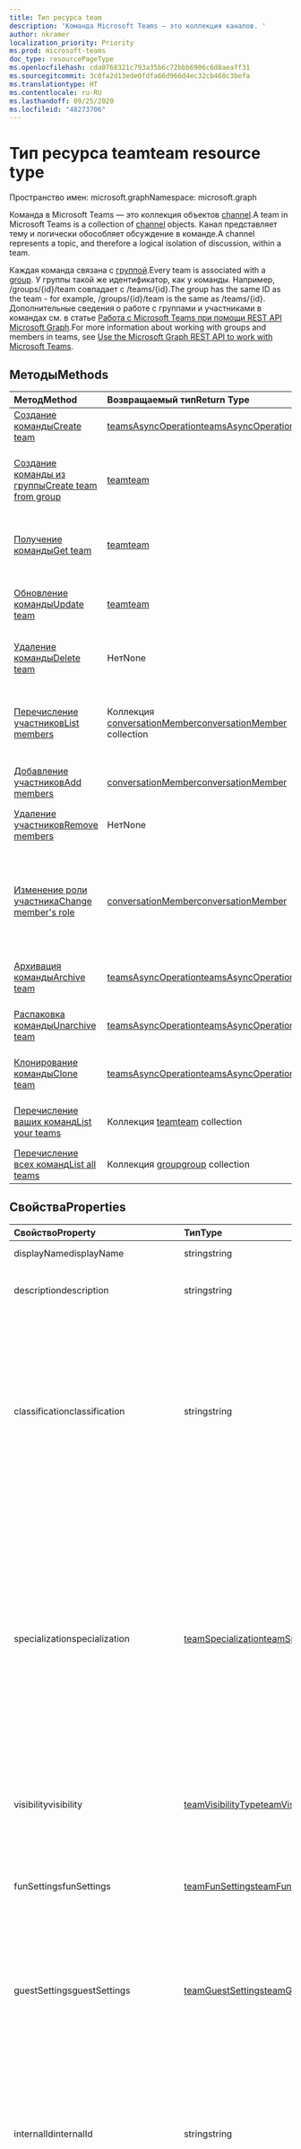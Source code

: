 ```yaml
---
title: Тип ресурса team
description: 'Команда Microsoft Teams — это коллекция каналов. '
author: nkramer
localization_priority: Priority
ms.prod: microsoft-teams
doc_type: resourcePageType
ms.openlocfilehash: cda0768321c793a35b6c72bbb6906c6d8aeaff31
ms.sourcegitcommit: 3c0fa2d13ede0fdfa66d966d4ec32cb468c3befa
ms.translationtype: HT
ms.contentlocale: ru-RU
ms.lasthandoff: 09/25/2020
ms.locfileid: "48273706"
---
```

# <a name="team-resource-type"></a><span data-ttu-id="2fc65-103">Тип ресурса team</span><span class="sxs-lookup"><span data-stu-id="2fc65-103">team resource type</span></span>

<span data-ttu-id="2fc65-104">Пространство имен: microsoft.graph</span><span class="sxs-lookup"><span data-stu-id="2fc65-104">Namespace: microsoft.graph</span></span>



<span data-ttu-id="2fc65-105">Команда в Microsoft Teams — это коллекция объектов [channel](channel.md).</span><span class="sxs-lookup"><span data-stu-id="2fc65-105">A team in Microsoft Teams is a collection of [channel](channel.md) objects.</span></span>
<span data-ttu-id="2fc65-106">Канал представляет тему и логически обособляет обсуждение в команде.</span><span class="sxs-lookup"><span data-stu-id="2fc65-106">A channel represents a topic, and therefore a logical isolation of discussion, within a team.</span></span>

<span data-ttu-id="2fc65-107">Каждая команда связана с [группой](../resources/group.md).</span><span class="sxs-lookup"><span data-stu-id="2fc65-107">Every team is associated with a [group](../resources/group.md).</span></span>
<span data-ttu-id="2fc65-108">У группы такой же идентификатор, как у команды. Например, /groups/{id}/team совпадает с /teams/{id}.</span><span class="sxs-lookup"><span data-stu-id="2fc65-108">The group has the same ID as the team - for example, /groups/{id}/team is the same as /teams/{id}.</span></span>
<span data-ttu-id="2fc65-109">Дополнительные сведения о работе с группами и участниками в командах см. в статье [Работа с Microsoft Teams при помощи REST API Microsoft Graph](teams-api-overview.md).</span><span class="sxs-lookup"><span data-stu-id="2fc65-109">For more information about working with groups and members in teams, see [Use the Microsoft Graph REST API to work with Microsoft Teams](teams-api-overview.md).</span></span>

## <a name="methods"></a><span data-ttu-id="2fc65-110">Методы</span><span class="sxs-lookup"><span data-stu-id="2fc65-110">Methods</span></span>

| <span data-ttu-id="2fc65-111">Метод</span><span class="sxs-lookup"><span data-stu-id="2fc65-111">Method</span></span>       | <span data-ttu-id="2fc65-112">Возвращаемый тип</span><span class="sxs-lookup"><span data-stu-id="2fc65-112">Return Type</span></span>  |<span data-ttu-id="2fc65-113">Описание</span><span class="sxs-lookup"><span data-stu-id="2fc65-113">Description</span></span>|
|:---------------|:--------|:----------|
|[<span data-ttu-id="2fc65-114">Создание команды</span><span class="sxs-lookup"><span data-stu-id="2fc65-114">Create team</span></span>](../api/team-post.md) | [<span data-ttu-id="2fc65-115">teamsAsyncOperation</span><span class="sxs-lookup"><span data-stu-id="2fc65-115">teamsAsyncOperation</span></span>](teamsasyncoperation.md) | <span data-ttu-id="2fc65-116">Создание команды с нуля.</span><span class="sxs-lookup"><span data-stu-id="2fc65-116">Create a team from scratch.</span></span> |
|[<span data-ttu-id="2fc65-117">Создание команды из группы</span><span class="sxs-lookup"><span data-stu-id="2fc65-117">Create team from group</span></span>](../api/team-put-teams.md) | [<span data-ttu-id="2fc65-118">team</span><span class="sxs-lookup"><span data-stu-id="2fc65-118">team</span></span>](team.md) | <span data-ttu-id="2fc65-119">Создание команды или добавление команды в существующую группу.</span><span class="sxs-lookup"><span data-stu-id="2fc65-119">Create a new team, or add a team to an existing group.</span></span>|
|[<span data-ttu-id="2fc65-120">Получение команды</span><span class="sxs-lookup"><span data-stu-id="2fc65-120">Get team</span></span>](../api/team-get.md) | [<span data-ttu-id="2fc65-121">team</span><span class="sxs-lookup"><span data-stu-id="2fc65-121">team</span></span>](team.md) | <span data-ttu-id="2fc65-122">Получение свойств и связей указанной команды.</span><span class="sxs-lookup"><span data-stu-id="2fc65-122">Retrieve the properties and relationships of the specified team.</span></span>|
|[<span data-ttu-id="2fc65-123">Обновление команды</span><span class="sxs-lookup"><span data-stu-id="2fc65-123">Update team</span></span>](../api/team-update.md) | [<span data-ttu-id="2fc65-124">team</span><span class="sxs-lookup"><span data-stu-id="2fc65-124">team</span></span>](team.md) |<span data-ttu-id="2fc65-125">Обновление свойств указанной команды.</span><span class="sxs-lookup"><span data-stu-id="2fc65-125">Update the properties of the specified team.</span></span> |
|[<span data-ttu-id="2fc65-126">Удаление команды</span><span class="sxs-lookup"><span data-stu-id="2fc65-126">Delete team</span></span>](/graph/api/group-delete?view=graph-rest-1.0) | <span data-ttu-id="2fc65-127">Нет</span><span class="sxs-lookup"><span data-stu-id="2fc65-127">None</span></span> |<span data-ttu-id="2fc65-128">Удаление команды и ее связанной группы.</span><span class="sxs-lookup"><span data-stu-id="2fc65-128">Delete the team and its associated group.</span></span> |
|[<span data-ttu-id="2fc65-129">Перечисление участников</span><span class="sxs-lookup"><span data-stu-id="2fc65-129">List members</span></span>](../api/team-list-members.md)|<span data-ttu-id="2fc65-130">Коллекция [conversationMember](../resources/conversationmember.md)</span><span class="sxs-lookup"><span data-stu-id="2fc65-130">[conversationMember](../resources/conversationmember.md) collection</span></span>|<span data-ttu-id="2fc65-131">Получение списка conversationMembers из свойства навигации members.</span><span class="sxs-lookup"><span data-stu-id="2fc65-131">Get the conversationMembers from the members navigation property.</span></span>|
|[<span data-ttu-id="2fc65-132">Добавление участников</span><span class="sxs-lookup"><span data-stu-id="2fc65-132">Add members</span></span>](../api/team-post-members.md)|[<span data-ttu-id="2fc65-133">conversationMember</span><span class="sxs-lookup"><span data-stu-id="2fc65-133">conversationMember</span></span>](../resources/conversationmember.md)|<span data-ttu-id="2fc65-134">Добавление нового участника.</span><span class="sxs-lookup"><span data-stu-id="2fc65-134">Add a new member.</span></span>|
|[<span data-ttu-id="2fc65-135">Удаление участников</span><span class="sxs-lookup"><span data-stu-id="2fc65-135">Remove members</span></span>](../api/team-delete-members.md)|<span data-ttu-id="2fc65-136">Нет</span><span class="sxs-lookup"><span data-stu-id="2fc65-136">None</span></span>|<span data-ttu-id="2fc65-137">Удаление объекта [conversationMember](../resources/conversationmember.md).</span><span class="sxs-lookup"><span data-stu-id="2fc65-137">Delete a [conversationMember](../resources/conversationmember.md) object.</span></span>|
|[<span data-ttu-id="2fc65-138">Изменение роли участника</span><span class="sxs-lookup"><span data-stu-id="2fc65-138">Change member's role</span></span>](/graph/api/conversationmember-update?view=graph-rest-beta&tabs=http)|[<span data-ttu-id="2fc65-139">conversationMember</span><span class="sxs-lookup"><span data-stu-id="2fc65-139">conversationMember</span></span>](../resources/conversationmember.md)|<span data-ttu-id="2fc65-140">Перевод пользователя из категории участников в категорию владельцев или наоборот, из категории владельцев в категорию обычных участников.</span><span class="sxs-lookup"><span data-stu-id="2fc65-140">Change a member to an owner or back to a regular member.</span></span>|
|[<span data-ttu-id="2fc65-141">Архивация команды</span><span class="sxs-lookup"><span data-stu-id="2fc65-141">Archive team</span></span>](../api/team-archive.md) | [<span data-ttu-id="2fc65-142">teamsAsyncOperation</span><span class="sxs-lookup"><span data-stu-id="2fc65-142">teamsAsyncOperation</span></span>](../resources/teamsasyncoperation.md) |<span data-ttu-id="2fc65-143">Перевод команды в состояние только для чтения.</span><span class="sxs-lookup"><span data-stu-id="2fc65-143">Put the team in a read-only state.</span></span> |
|[<span data-ttu-id="2fc65-144">Распаковка команды</span><span class="sxs-lookup"><span data-stu-id="2fc65-144">Unarchive team</span></span>](../api/team-unarchive.md) | [<span data-ttu-id="2fc65-145">teamsAsyncOperation</span><span class="sxs-lookup"><span data-stu-id="2fc65-145">teamsAsyncOperation</span></span>](../resources/teamsasyncoperation.md) |<span data-ttu-id="2fc65-146">Восстановление команды в состояние чтения и записи.</span><span class="sxs-lookup"><span data-stu-id="2fc65-146">Restore the team to a read-write state.</span></span> |
|[<span data-ttu-id="2fc65-147">Клонирование команды</span><span class="sxs-lookup"><span data-stu-id="2fc65-147">Clone team</span></span>](../api/team-clone.md) | [<span data-ttu-id="2fc65-148">teamsAsyncOperation</span><span class="sxs-lookup"><span data-stu-id="2fc65-148">teamsAsyncOperation</span></span>](../resources/teamsasyncoperation.md) |<span data-ttu-id="2fc65-149">Копирование команды и ее связанной группы.</span><span class="sxs-lookup"><span data-stu-id="2fc65-149">Copy the team and its associated group.</span></span> |
|[<span data-ttu-id="2fc65-150">Перечисление ваших команд</span><span class="sxs-lookup"><span data-stu-id="2fc65-150">List your teams</span></span>](../api/user-list-joinedteams.md) | <span data-ttu-id="2fc65-151">Коллекция [team](team.md)</span><span class="sxs-lookup"><span data-stu-id="2fc65-151">[team](team.md) collection</span></span> | <span data-ttu-id="2fc65-152">Перечисление команд, в которых вы являетесь участником.</span><span class="sxs-lookup"><span data-stu-id="2fc65-152">List the teams you are a member of.</span></span> |
|[<span data-ttu-id="2fc65-153">Перечисление всех команд</span><span class="sxs-lookup"><span data-stu-id="2fc65-153">List all teams</span></span>](/graph/teams-list-all-teams) | <span data-ttu-id="2fc65-154">Коллекция [group](group.md)</span><span class="sxs-lookup"><span data-stu-id="2fc65-154">[group](group.md) collection</span></span> | <span data-ttu-id="2fc65-155">Перечисление всех групп, содержащих команды.</span><span class="sxs-lookup"><span data-stu-id="2fc65-155">List all groups that have teams.</span></span> |

## <a name="properties"></a><span data-ttu-id="2fc65-156">Свойства</span><span class="sxs-lookup"><span data-stu-id="2fc65-156">Properties</span></span>

| <span data-ttu-id="2fc65-157">Свойство</span><span class="sxs-lookup"><span data-stu-id="2fc65-157">Property</span></span> | <span data-ttu-id="2fc65-158">Тип</span><span class="sxs-lookup"><span data-stu-id="2fc65-158">Type</span></span> | <span data-ttu-id="2fc65-159">Описание</span><span class="sxs-lookup"><span data-stu-id="2fc65-159">Description</span></span> |
|:---------------|:--------|:----------|
|<span data-ttu-id="2fc65-160">displayName</span><span class="sxs-lookup"><span data-stu-id="2fc65-160">displayName</span></span>|<span data-ttu-id="2fc65-161">string</span><span class="sxs-lookup"><span data-stu-id="2fc65-161">string</span></span>| <span data-ttu-id="2fc65-162">Имя команды.</span><span class="sxs-lookup"><span data-stu-id="2fc65-162">The name of the team.</span></span> |
|<span data-ttu-id="2fc65-163">description</span><span class="sxs-lookup"><span data-stu-id="2fc65-163">description</span></span>|<span data-ttu-id="2fc65-164">string</span><span class="sxs-lookup"><span data-stu-id="2fc65-164">string</span></span>| <span data-ttu-id="2fc65-165">Необязательное описание для команды.</span><span class="sxs-lookup"><span data-stu-id="2fc65-165">An optional description for the team.</span></span> |
|<span data-ttu-id="2fc65-166">classification</span><span class="sxs-lookup"><span data-stu-id="2fc65-166">classification</span></span>|<span data-ttu-id="2fc65-167">string</span><span class="sxs-lookup"><span data-stu-id="2fc65-167">string</span></span>| <span data-ttu-id="2fc65-168">Необязательная метка.</span><span class="sxs-lookup"><span data-stu-id="2fc65-168">An optional label.</span></span> <span data-ttu-id="2fc65-169">Обычно описывает конфиденциальность данных или работы команды.</span><span class="sxs-lookup"><span data-stu-id="2fc65-169">Typically describes the data or business sensitivity of the team.</span></span> <span data-ttu-id="2fc65-170">Должно соответствовать одному из предварительно настроенных наборов в каталоге клиента.</span><span class="sxs-lookup"><span data-stu-id="2fc65-170">Must match one of a pre-configured set in the tenant's directory.</span></span> |
|<span data-ttu-id="2fc65-171">specialization</span><span class="sxs-lookup"><span data-stu-id="2fc65-171">specialization</span></span>|[<span data-ttu-id="2fc65-172">teamSpecialization</span><span class="sxs-lookup"><span data-stu-id="2fc65-172">teamSpecialization</span></span>](teamspecialization.md)| <span data-ttu-id="2fc65-173">Необязательное свойство.</span><span class="sxs-lookup"><span data-stu-id="2fc65-173">Optional.</span></span> <span data-ttu-id="2fc65-174">Указывает, предназначена ли команда для определенного варианта использования.</span><span class="sxs-lookup"><span data-stu-id="2fc65-174">Indicates whether the team is intended for a particular use case.</span></span>  <span data-ttu-id="2fc65-175">У каждой специализации команды есть доступ к уникальным действиям и возможностям, предназначенным для своего варианта использования.</span><span class="sxs-lookup"><span data-stu-id="2fc65-175">Each team specialization has access to unique behaviors and experiences targeted to its use case.</span></span> |
|<span data-ttu-id="2fc65-176">visibility</span><span class="sxs-lookup"><span data-stu-id="2fc65-176">visibility</span></span>|[<span data-ttu-id="2fc65-177">teamVisibilityType</span><span class="sxs-lookup"><span data-stu-id="2fc65-177">teamVisibilityType</span></span>](teamvisibilitytype.md)| <span data-ttu-id="2fc65-178">Видимость группы и команды.</span><span class="sxs-lookup"><span data-stu-id="2fc65-178">The visibility of the group and team.</span></span> <span data-ttu-id="2fc65-179">Значение по умолчанию: Public.</span><span class="sxs-lookup"><span data-stu-id="2fc65-179">Defaults to Public.</span></span> |
|<span data-ttu-id="2fc65-180">funSettings</span><span class="sxs-lookup"><span data-stu-id="2fc65-180">funSettings</span></span>|[<span data-ttu-id="2fc65-181">teamFunSettings</span><span class="sxs-lookup"><span data-stu-id="2fc65-181">teamFunSettings</span></span>](teamfunsettings.md) |<span data-ttu-id="2fc65-182">Параметры для настройки использования Giphy, мемов и наклеек в команде.</span><span class="sxs-lookup"><span data-stu-id="2fc65-182">Settings to configure use of Giphy, memes, and stickers in the team.</span></span>|
|<span data-ttu-id="2fc65-183">guestSettings</span><span class="sxs-lookup"><span data-stu-id="2fc65-183">guestSettings</span></span>|[<span data-ttu-id="2fc65-184">teamGuestSettings</span><span class="sxs-lookup"><span data-stu-id="2fc65-184">teamGuestSettings</span></span>](teamguestsettings.md) |<span data-ttu-id="2fc65-185">Параметры для настройки того, могут ли гости создавать, изменять или удалять каналы в команде.</span><span class="sxs-lookup"><span data-stu-id="2fc65-185">Settings to configure whether guests can create, update, or delete channels in the team.</span></span>|
|<span data-ttu-id="2fc65-186">internalId</span><span class="sxs-lookup"><span data-stu-id="2fc65-186">internalId</span></span> | <span data-ttu-id="2fc65-187">string</span><span class="sxs-lookup"><span data-stu-id="2fc65-187">string</span></span> | <span data-ttu-id="2fc65-188">Уникальный идентификатор для команды, используемый в нескольких местах, например в журнале аудита или [API действий управления Office 365](https://docs.microsoft.com/office/office-365-management-api/office-365-management-activity-api-reference).</span><span class="sxs-lookup"><span data-stu-id="2fc65-188">A unique ID for the team that has been used in a few places such as the audit log/[Office 365 Management Activity API](https://docs.microsoft.com/office/office-365-management-api/office-365-management-activity-api-reference).</span></span> |
|<span data-ttu-id="2fc65-189">isArchived</span><span class="sxs-lookup"><span data-stu-id="2fc65-189">isArchived</span></span>|<span data-ttu-id="2fc65-190">Boolean</span><span class="sxs-lookup"><span data-stu-id="2fc65-190">Boolean</span></span>|<span data-ttu-id="2fc65-191">Находится ли команда в режиме только для чтения.</span><span class="sxs-lookup"><span data-stu-id="2fc65-191">Whether this team is in read-only mode.</span></span> |
|<span data-ttu-id="2fc65-192">memberSettings</span><span class="sxs-lookup"><span data-stu-id="2fc65-192">memberSettings</span></span>|[<span data-ttu-id="2fc65-193">teamMemberSettings</span><span class="sxs-lookup"><span data-stu-id="2fc65-193">teamMemberSettings</span></span>](teammembersettings.md) |<span data-ttu-id="2fc65-194">Параметры для настройки того, могут ли участники выполнять определенные действия, например создавать каналы и добавлять ботов в команде.</span><span class="sxs-lookup"><span data-stu-id="2fc65-194">Settings to configure whether members can perform certain actions, for example, create channels and add bots, in the team.</span></span>|
|<span data-ttu-id="2fc65-195">messagingSettings</span><span class="sxs-lookup"><span data-stu-id="2fc65-195">messagingSettings</span></span>|[<span data-ttu-id="2fc65-196">teamMessagingSettings</span><span class="sxs-lookup"><span data-stu-id="2fc65-196">teamMessagingSettings</span></span>](teammessagingsettings.md) |<span data-ttu-id="2fc65-197">Параметры для настройки обмена сообщениями и упоминаний в команде.</span><span class="sxs-lookup"><span data-stu-id="2fc65-197">Settings to configure messaging and mentions in the team.</span></span>|
|<span data-ttu-id="2fc65-198">webUrl</span><span class="sxs-lookup"><span data-stu-id="2fc65-198">webUrl</span></span>|<span data-ttu-id="2fc65-199">string (только для чтения)</span><span class="sxs-lookup"><span data-stu-id="2fc65-199">string (readonly)</span></span> | <span data-ttu-id="2fc65-200">Гиперссылка, ведущая к команде в клиенте Microsoft Teams.</span><span class="sxs-lookup"><span data-stu-id="2fc65-200">A hyperlink that will go to the team in the Microsoft Teams client.</span></span> <span data-ttu-id="2fc65-201">Это URL-адрес, получаемый при щелчке правой кнопкой мыши по команде в клиенте Microsoft Teams и выборе пункта **Получить ссылку на команду**.</span><span class="sxs-lookup"><span data-stu-id="2fc65-201">This is the URL that you get when you right-click a team in the Microsoft Teams client and select **Get link to team**.</span></span> <span data-ttu-id="2fc65-202">Этот URL-адрес должен обрабатываться как непрозрачный BLOB-объект и не должен анализироваться.</span><span class="sxs-lookup"><span data-stu-id="2fc65-202">This URL should be treated as an opaque blob, and not parsed.</span></span> |

## <a name="relationships"></a><span data-ttu-id="2fc65-203">Связи</span><span class="sxs-lookup"><span data-stu-id="2fc65-203">Relationships</span></span>

| <span data-ttu-id="2fc65-204">Связь</span><span class="sxs-lookup"><span data-stu-id="2fc65-204">Relationship</span></span> | <span data-ttu-id="2fc65-205">Тип</span><span class="sxs-lookup"><span data-stu-id="2fc65-205">Type</span></span> | <span data-ttu-id="2fc65-206">Описание</span><span class="sxs-lookup"><span data-stu-id="2fc65-206">Description</span></span> |
|:---------------|:--------|:----------|
|<span data-ttu-id="2fc65-207">channels</span><span class="sxs-lookup"><span data-stu-id="2fc65-207">channels</span></span>|<span data-ttu-id="2fc65-208">Коллекция [channel](channel.md)</span><span class="sxs-lookup"><span data-stu-id="2fc65-208">[channel](channel.md) collection</span></span>|<span data-ttu-id="2fc65-209">Коллекция каналов и сообщений, связанных с командой.</span><span class="sxs-lookup"><span data-stu-id="2fc65-209">The collection of channels & messages associated with the team.</span></span>|
|<span data-ttu-id="2fc65-210">installedApps</span><span class="sxs-lookup"><span data-stu-id="2fc65-210">installedApps</span></span>|<span data-ttu-id="2fc65-211">[teamsAppInstallation](teamsappinstallation.md) collection</span><span class="sxs-lookup"><span data-stu-id="2fc65-211">[teamsAppInstallation](teamsappinstallation.md) collection</span></span>|<span data-ttu-id="2fc65-212">Приложения, установленные в команде.</span><span class="sxs-lookup"><span data-stu-id="2fc65-212">The apps installed in this team.</span></span>|
|<span data-ttu-id="2fc65-213">members</span><span class="sxs-lookup"><span data-stu-id="2fc65-213">members</span></span>|<span data-ttu-id="2fc65-214">Коллекция [conversationMember](../resources/conversationmember.md)</span><span class="sxs-lookup"><span data-stu-id="2fc65-214">[conversationMember](../resources/conversationmember.md) collection</span></span>|<span data-ttu-id="2fc65-215">Участники и владельцы команды.</span><span class="sxs-lookup"><span data-stu-id="2fc65-215">Members and owners of the team.</span></span>|
|<span data-ttu-id="2fc65-216">operations</span><span class="sxs-lookup"><span data-stu-id="2fc65-216">operations</span></span>|<span data-ttu-id="2fc65-217">Коллекция [teamsAsyncOperation](teamsasyncoperation.md)</span><span class="sxs-lookup"><span data-stu-id="2fc65-217">[teamsAsyncOperation](teamsasyncoperation.md) collection</span></span>| <span data-ttu-id="2fc65-218">Асинхронные операции, которые выполнялись или выполняются для этой команды.</span><span class="sxs-lookup"><span data-stu-id="2fc65-218">The async operations that ran or are running on this team.</span></span> | 
|[<span data-ttu-id="2fc65-219">primaryChannel</span><span class="sxs-lookup"><span data-stu-id="2fc65-219">primaryChannel</span></span>](../api/team-get-primarychannel.md)|[<span data-ttu-id="2fc65-220">channel</span><span class="sxs-lookup"><span data-stu-id="2fc65-220">channel</span></span>](channel.md)| <span data-ttu-id="2fc65-221">Общий канал для команды.</span><span class="sxs-lookup"><span data-stu-id="2fc65-221">The general channel for the team.</span></span> | 
|<span data-ttu-id="2fc65-222">schedule</span><span class="sxs-lookup"><span data-stu-id="2fc65-222">schedule</span></span>|[<span data-ttu-id="2fc65-223">schedule</span><span class="sxs-lookup"><span data-stu-id="2fc65-223">schedule</span></span>](schedule.md)| <span data-ttu-id="2fc65-224">Расписание смен для команды.</span><span class="sxs-lookup"><span data-stu-id="2fc65-224">The schedule of shifts for this team.</span></span>|
|<span data-ttu-id="2fc65-225">шаблон</span><span class="sxs-lookup"><span data-stu-id="2fc65-225">template</span></span>|[<span data-ttu-id="2fc65-226">teamsTemplate</span><span class="sxs-lookup"><span data-stu-id="2fc65-226">teamsTemplate</span></span>](teamstemplate.md)| <span data-ttu-id="2fc65-227">Шаблон, из которого создана команда.</span><span class="sxs-lookup"><span data-stu-id="2fc65-227">The template this team was created from.</span></span> <span data-ttu-id="2fc65-228">См. [доступные шаблоны](https://docs.microsoft.com/MicrosoftTeams/get-started-with-teams-templates).</span><span class="sxs-lookup"><span data-stu-id="2fc65-228">See [available templates](https://docs.microsoft.com/MicrosoftTeams/get-started-with-teams-templates).</span></span> |

## <a name="json-representation"></a><span data-ttu-id="2fc65-229">Представление в формате JSON</span><span class="sxs-lookup"><span data-stu-id="2fc65-229">JSON representation</span></span>

<span data-ttu-id="2fc65-230">Ниже указано представление ресурса в формате JSON.</span><span class="sxs-lookup"><span data-stu-id="2fc65-230">The following is a JSON representation of the resource.</span></span>

><span data-ttu-id="2fc65-231">**Примечание.** Если команда относится к типу class, к ней применяется свойство **classSettings**.</span><span class="sxs-lookup"><span data-stu-id="2fc65-231">**Note:** If the team is of type class, a **classSettings** property is applied on the team.</span></span>

<!-- {
  "blockType": "resource",
  "@odata.type": "microsoft.graph.team",
  "baseType": "microsoft.graph.entity"
}-->

```json
{
  "guestSettings": {"@odata.type": "microsoft.graph.teamGuestSettings"},
  "memberSettings": {"@odata.type": "microsoft.graph.teamMemberSettings"},
  "messagingSettings": {"@odata.type": "microsoft.graph.teamMessagingSettings"},
  "funSettings": {"@odata.type": "microsoft.graph.teamFunSettings"},
  "internalId": "string",
  "isArchived": false,
  "webUrl": "string (URL)",
  "classSettings": {"@odata.type": "microsoft.graph.teamClassSettings"}
}
```

<!-- uuid: 8fcb5dbc-d5aa-4681-8e31-b001d5168d79
2015-10-25 14:57:30 UTC -->
<!-- {
  "type": "#page.annotation",
  "description": "team resource",
  "keywords": "",
  "section": "documentation",
  "tocPath": ""
}-->

## <a name="see-also"></a><span data-ttu-id="2fc65-232">См. также</span><span class="sxs-lookup"><span data-stu-id="2fc65-232">See Also</span></span>
- [<span data-ttu-id="2fc65-233">Создание группы с командой</span><span class="sxs-lookup"><span data-stu-id="2fc65-233">Creating a group with a team</span></span>](/graph/teams-create-group-and-team)
- [<span data-ttu-id="2fc65-234">Использование API Teams</span><span class="sxs-lookup"><span data-stu-id="2fc65-234">Using Teams APIs</span></span>](teams-api-overview.md)

